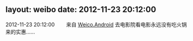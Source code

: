 layout: weibo
date: 2012-11-23 20:12:00
---
2012-11-23 20:12:00  &nbsp;&nbsp;&nbsp;&nbsp;&nbsp;&nbsp; 来自 <a href="http://app.weibo.com/t/feed/l4RWD" rel="nofollow">Weico.Android</a>
去电影院看电影永远没有吃火锅来的实惠…… ​​​
